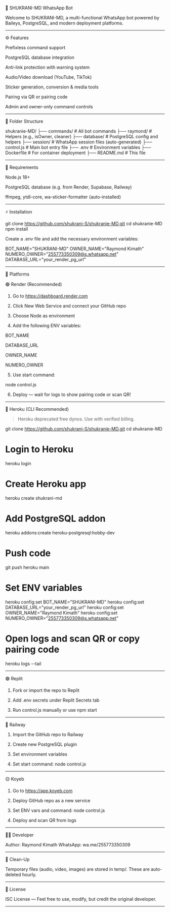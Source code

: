 🤖 SHUKRANI-MD WhatsApp Bot

Welcome to SHUKRANI-MD, a multi-functional WhatsApp bot powered by Baileys, PostgreSQL, and modern deployment platforms.


---

⚙️ Features

Prefixless command support

PostgreSQL database integration

Anti-link protection with warning system

Audio/Video download (YouTube, TikTok)

Sticker generation, conversion & media tools

Pairing via QR or pairing code

Admin and owner-only command controls



---

📁 Folder Structure

shukranie-MD/
├── commands/           # All bot commands
├── raymond/            # Helpers (e.g., isOwner, cleaner)
├── database/           # PostgreSQL config and helpers
├── session/            # WhatsApp session files (auto-generated)
├── control.js          # Main bot entry file
├── .env                # Environment variables
├── Dockerfile          # For container deployment
├── README.md           # This file


---

🧪 Requirements

Node.js 18+

PostgreSQL database (e.g. from Render, Supabase, Railway)

ffmpeg, ytdl-core, wa-sticker-formatter (auto-installed)



---

⚡ Installation

git clone https://github.com/shukrani-S/shukranie-MD.git
cd shukranie-MD
npm install

Create a .env file and add the necessary environment variables:

BOT_NAME="SHUKRANI-MD"
OWNER_NAME="Raymond Kimath"
NUMERO_OWNER="255773350309@s.whatsapp.net"
DATABASE_URL="your_render_pg_url"


---

🚀 Platforms

🟣 Render (Recommended)

1. Go to https://dashboard.render.com


2. Click New Web Service and connect your GitHub repo


3. Choose Node as environment


4. Add the following ENV variables:

BOT_NAME

DATABASE_URL

OWNER_NAME

NUMERO_OWNER



5. Use start command:



node control.js

6. Deploy — wait for logs to show pairing code or scan QR!




---

💜 Heroku (CLI Recommended)

> Heroku deprecated free dynos. Use with verified billing.



git clone https://github.com/shukrani-S/shukranie-MD.git
cd shukranie-MD

# Login to Heroku
heroku login

# Create Heroku app
heroku create shukrani-md

# Add PostgreSQL addon
heroku addons:create heroku-postgresql:hobby-dev

# Push code
git push heroku main

# Set ENV variables
heroku config:set BOT_NAME="SHUKRANI-MD"
heroku config:set DATABASE_URL="your_render_pg_url"
heroku config:set OWNER_NAME="Raymond Kimath"
heroku config:set NUMERO_OWNER="255773350309@s.whatsapp.net"

# Open logs and scan QR or copy pairing code
heroku logs --tail


---

🟢 Replit

1. Fork or import the repo to Replit


2. Add .env secrets under Replit Secrets tab


3. Run control.js manually or use npm start




---

🔵 Railway

1. Import the GitHub repo to Railway


2. Create new PostgreSQL plugin


3. Set environment variables


4. Set start command: node control.js




---

🟡 Koyeb

1. Go to https://app.koyeb.com


2. Deploy GitHub repo as a new service


3. Set ENV vars and command: node control.js


4. Deploy and scan QR from logs




---

👨‍💻 Developer

Author: Raymond Kimath
WhatsApp: wa.me/255773350309


---

🧹 Clean-Up

Temporary files (audio, video, images) are stored in temp/. These are auto-deleted hourly.


---

📜 License

ISC License — Feel free to use, modify, but credit the original developer.


---

